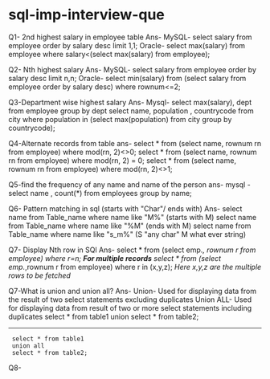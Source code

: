# sql-imp-interview-que
Q1- 2nd highest salary in employee table
Ans- MySQL- select salary from employee order by salary desc limit 1,1;
 Oracle- select max(salary) from employee where salary<(select max(salary) from employee);

Q2- Nth highest salary 
Ans- MySQL- select salary from employee order by salary desc limit n,n;
 Oracle- select min(salary) from (select salary from employee order by salary desc) where rownum<=2;

Q3-Department wise highest salary
Ans- Mysql- select max(salary), dept from employee group by dept
	select name, population , countrycode from city where population in
 		(select max(population) from city group by countrycode);


Q4-Alternate records from table
ans- select * from (select name, rownum rn from employee) where mod(rn, 2)<>0;
    select * from (select name, rownum rn from employee) where mod(rn, 2) = 0;
    select * from (select name, rownum rn from employee) where mod(rn, 2)<>1;
	
Q5-find the frequency of any name and name of the person
ans- mysql - select name , count(*) from employees group by name;

Q6- Pattern matching in sql (starts with "Char"/ ends with)
Ans-  select name from Table_name where name like "M%"  (starts with M)
    select name from Table_name where name like "%M"  (ends with M)
    select name from Table_name where name like "s_m%" (S "any char" M what ever string)

Q7- Display Nth row in SQl
Ans-  select * from (select emp.*, rownum r from employee) where r=n;
  **For multiple records**
  select * from (select emp.*,rownum r from employee) where r in (x,y,z); *Here x,y,z are the multiple rows to be fetched*

Q7-What is union and union all?
Ans- Union- Used for displaying data from the result of two select statements excluding duplicates
     Union ALL- Used for displaying data from result of two or more select statements including duplicates
     select * from table1
     union
     select * from table2;
   **************************
     select * from table1
     union all
     select * from table2;
    
Q8-
     
